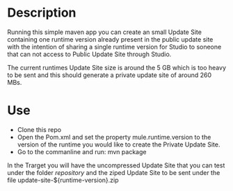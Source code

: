 # Description
Running this simple maven app you can create an small Update Site containing one runtime version already present in the public update site with the intention of sharing a single runtime version for Studio to soneone that can not access to Public Update Site through Studio. 

The current runtimes Update Site size is around the 5 GB which is too heavy to be sent and this should generate a private update site of around 260 MBs.

# Use 

* Clone this repo
* Open the Pom.xml and set the property mule.runtime.version to the version of the runtime you would like to create the Private Update Site. 
* Go to the commanline and run: mvn package 

In the Trarget you will have the uncompressed Update Site that you can test under the folder *repository* and the ziped Update Site to be sent under the file update-site-${runtime-version}.zip 
